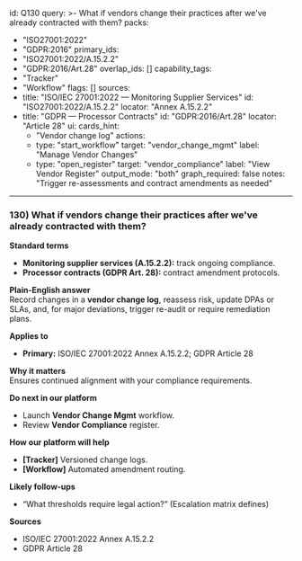 id: Q130
query: >-
  What if vendors change their practices after we've already contracted with them?
packs:
  - "ISO27001:2022"
  - "GDPR:2016"
primary_ids:
  - "ISO27001:2022/A.15.2.2"
  - "GDPR:2016/Art.28"
overlap_ids: []
capability_tags:
  - "Tracker"
  - "Workflow"
flags: []
sources:
  - title: "ISO/IEC 27001:2022 — Monitoring Supplier Services"
    id: "ISO27001:2022/A.15.2.2"
    locator: "Annex A.15.2.2"
  - title: "GDPR — Processor Contracts"
    id: "GDPR:2016/Art.28"
    locator: "Article 28"
ui:
  cards_hint:
    - "Vendor change log"
  actions:
    - type: "start_workflow"
      target: "vendor_change_mgmt"
      label: "Manage Vendor Changes"
    - type: "open_register"
      target: "vendor_compliance"
      label: "View Vendor Register"
output_mode: "both"
graph_required: false
notes: "Trigger re-assessments and contract amendments as needed"
---
### 130) What if vendors change their practices after we've already contracted with them?

**Standard terms**  
- **Monitoring supplier services (A.15.2.2):** track ongoing compliance.  
- **Processor contracts (GDPR Art. 28):** contract amendment protocols.

**Plain-English answer**  
Record changes in a **vendor change log**, reassess risk, update DPAs or SLAs, and, for major deviations, trigger re-audit or require remediation plans.

**Applies to**  
- **Primary:** ISO/IEC 27001:2022 Annex A.15.2.2; GDPR Article 28

**Why it matters**  
Ensures continued alignment with your compliance requirements.

**Do next in our platform**  
- Launch **Vendor Change Mgmt** workflow.  
- Review **Vendor Compliance** register.

**How our platform will help**  
- **[Tracker]** Versioned change logs.  
- **[Workflow]** Automated amendment routing.

**Likely follow-ups**  
- “What thresholds require legal action?” (Escalation matrix defines)

**Sources**  
- ISO/IEC 27001:2022 Annex A.15.2.2  
- GDPR Article 28